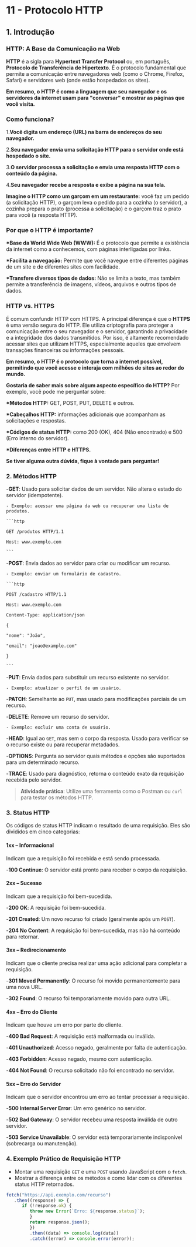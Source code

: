 # 11 - Protocolo **HTTP**

## 1. Introdução

### HTTP: A Base da Comunicação na Web

**HTTP** é a sigla para **Hypertext Transfer Protocol** ou, em português, **Protocolo de Transferência de Hipertexto**. É o protocolo fundamental que permite a comunicação entre navegadores web (como o Chrome, Firefox, Safari) e servidores web (onde estão hospedados os sites).

**Em resumo, o HTTP é como a linguagem que seu navegador e os servidores da internet usam para "conversar" e mostrar as páginas que você visita.**

### Como funciona?

1.**Você digita um endereço (URL) na barra de endereços do seu navegador.**

2.**Seu navegador envia uma solicitação HTTP para o servidor onde está hospedado o site.**

3.**O servidor processa a solicitação e envia uma resposta HTTP com o conteúdo da página.**

4.**Seu navegador recebe a resposta e exibe a página na sua tela.**

**Imagine o HTTP como um garçom em um restaurante:** você faz um pedido (a solicitação HTTP), o garçom leva o pedido para a cozinha (o servidor), a cozinha prepara o prato (processa a solicitação) e o garçom traz o prato para você (a resposta HTTP).

### Por que o HTTP é importante?

**\*Base da World Wide Web (WWW):** É o protocolo que permite a existência da internet como a conhecemos, com páginas interligadas por links.

**\*Facilita a navegação:** Permite que você navegue entre diferentes páginas de um site e de diferentes sites com facilidade.

**\*Transfere diversos tipos de dados:** Não se limita a texto, mas também permite a transferência de imagens, vídeos, arquivos e outros tipos de dados.

### HTTP vs. HTTPS

É comum confundir HTTP com HTTPS. A principal diferença é que o **HTTPS** é uma versão segura do HTTP. Ele utiliza criptografia para proteger a comunicação entre o seu navegador e o servidor, garantindo a privacidade e a integridade dos dados transmitidos. Por isso, é altamente recomendado acessar sites que utilizam HTTPS, especialmente aqueles que envolvem transações financeiras ou informações pessoais.

**Em resumo, o HTTP é o protocolo que torna a internet possível, permitindo que você acesse e interaja com milhões de sites ao redor do mundo.**

**Gostaria de saber mais sobre algum aspecto específico do HTTP?** Por exemplo, você pode me perguntar sobre:

**\*Métodos HTTP:** GET, POST, PUT, DELETE e outros.

**\*Cabeçalhos HTTP:** informações adicionais que acompanham as solicitações e respostas.

**\*Códigos de status HTTP:** como 200 (OK), 404 (Não encontrado) e 500 (Erro interno do servidor).

**\*Diferenças entre HTTP e HTTPS.**

**Se tiver alguma outra dúvida, fique à vontade para perguntar!**

### 2. Métodos HTTP

-**GET**: Usado para solicitar dados de um servidor. Não altera o estado do servidor (idempotente).

    - Exemplo: acessar uma página da web ou recuperar uma lista de produtos.

    ```http

    GET /produtos HTTP/1.1

    Host: www.exemplo.com

    ```

-**POST**: Envia dados ao servidor para criar ou modificar um recurso.

    - Exemplo: enviar um formulário de cadastro.

    ```http

    POST /cadastro HTTP/1.1

    Host: www.exemplo.com

    Content-Type: application/json

    {

    "nome": "João",

    "email": "joao@example.com"

    }

    ```

-**PUT**: Envia dados para substituir um recurso existente no servidor.

    - Exemplo: atualizar o perfil de um usuário.

-**PATCH**: Semelhante ao `PUT`, mas usado para modificações parciais de um recurso.

-**DELETE**: Remove um recurso do servidor.

    - Exemplo: excluir uma conta de usuário.

-**HEAD**: Igual ao `GET`, mas sem o corpo da resposta. Usado para verificar se o recurso existe ou para recuperar metadados.

-**OPTIONS**: Pergunta ao servidor quais métodos e opções são suportados para um determinado recurso.

-**TRACE**: Usado para diagnóstico, retorna o conteúdo exato da requisição recebida pelo servidor.

> **Atividade prática**: Utilize uma ferramenta como o Postman ou `curl` para testar os métodos HTTP.

### 3. Status HTTP

Os códigos de status HTTP indicam o resultado de uma requisição. Eles são divididos em cinco categorias:

#### 1xx – Informacional

Indicam que a requisição foi recebida e está sendo processada.

-**100 Continue**: O servidor está pronto para receber o corpo da requisição.

#### 2xx – Sucesso

Indicam que a requisição foi bem-sucedida.

-**200 OK**: A requisição foi bem-sucedida.

-**201 Created**: Um novo recurso foi criado (geralmente após um `POST`).

-**204 No Content**: A requisição foi bem-sucedida, mas não há conteúdo para retornar.

#### 3xx – Redirecionamento

Indicam que o cliente precisa realizar uma ação adicional para completar a requisição.

-**301 Moved Permanently**: O recurso foi movido permanentemente para uma nova URL.

-**302 Found**: O recurso foi temporariamente movido para outra URL.

#### 4xx – Erro do Cliente

Indicam que houve um erro por parte do cliente.

-**400 Bad Request**: A requisição está malformada ou inválida.

-**401 Unauthorized**: Acesso negado, geralmente por falta de autenticação.

-**403 Forbidden**: Acesso negado, mesmo com autenticação.

-**404 Not Found**: O recurso solicitado não foi encontrado no servidor.

#### 5xx – Erro do Servidor

Indicam que o servidor encontrou um erro ao tentar processar a requisição.

-**500 Internal Server Error**: Um erro genérico no servidor.

-**502 Bad Gateway**: O servidor recebeu uma resposta inválida de outro servidor.

-**503 Service Unavailable**: O servidor está temporariamente indisponível (sobrecarga ou manutenção).

### 4. Exemplo Prático de Requisição HTTP

- Montar uma requisição `GET` e uma `POST` usando JavaScript com o `fetch`.
- Mostrar a diferença entre os métodos e como lidar com os diferentes status HTTP retornados.
  
```js
fetch("https://api.exemplo.com/recurso")
   .then((response) => {
      if (!response.ok) {
         throw new Error(`Erro: ${response.status}`);
         }
         return response.json();
         })
         .then((data) => console.log(data))
         .catch((error) => console.error(error));
```
